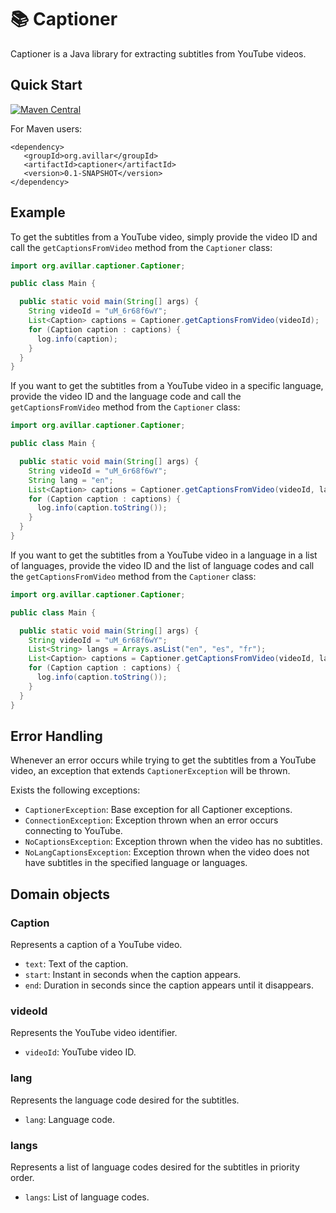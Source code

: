 # 📚 Captioner

Captioner is a Java library for extracting subtitles from YouTube videos.

## Quick Start

[![Maven Central](https://maven-badges.herokuapp.com/maven-central/org.msgpack/msgpack-core/badge.svg)](https://maven-badges.herokuapp.com/maven-central/org.msgpack/msgpack-core/)

For Maven users:

```
<dependency>
   <groupId>org.avillar</groupId>
   <artifactId>captioner</artifactId>
   <version>0.1-SNAPSHOT</version>
</dependency>
```

## Example

To get the subtitles from a YouTube video, simply provide the video ID and call
the `getCaptionsFromVideo` method from the `Captioner` class:

```java
import org.avillar.captioner.Captioner;

public class Main {

  public static void main(String[] args) {
    String videoId = "uM_6r68f6wY";
    List<Caption> captions = Captioner.getCaptionsFromVideo(videoId);
    for (Caption caption : captions) {
      log.info(caption);
    }
  }
}
```

If you want to get the subtitles from a YouTube video in a specific language, provide the video ID
and the language code and call the `getCaptionsFromVideo` method from the `Captioner` class:

```java
import org.avillar.captioner.Captioner;

public class Main {

  public static void main(String[] args) {
    String videoId = "uM_6r68f6wY";
    String lang = "en";
    List<Caption> captions = Captioner.getCaptionsFromVideo(videoId, lang);
    for (Caption caption : captions) {
      log.info(caption.toString());
    }
  }
}
```

If you want to get the subtitles from a YouTube video in a language in a list of languages, provide
the video ID and the list of language codes and call the `getCaptionsFromVideo` method from
the `Captioner` class:

```java
import org.avillar.captioner.Captioner;

public class Main {

  public static void main(String[] args) {
    String videoId = "uM_6r68f6wY";
    List<String> langs = Arrays.asList("en", "es", "fr");
    List<Caption> captions = Captioner.getCaptionsFromVideo(videoId, langs);
    for (Caption caption : captions) {
      log.info(caption.toString());
    }
  }
}
```

## Error Handling

Whenever an error occurs while trying to get the subtitles from a YouTube video, an exception that
extends `CaptionerException` will be thrown.

Exists the following exceptions:

- `CaptionerException`: Base exception for all Captioner exceptions.
- `ConnectionException`: Exception thrown when an error occurs connecting to YouTube.
- `NoCaptionsException`: Exception thrown when the video has no subtitles.
- `NoLangCaptionsException`:  Exception thrown when the video does not have subtitles in the
  specified language or languages.

## Domain objects

### Caption

Represents a caption of a YouTube video.

- `text`: Text of the caption.
- `start`: Instant in seconds when the caption appears.
- `end`: Duration in seconds since the caption appears until it disappears.

### videoId

Represents the YouTube video identifier.

- `videoId`: YouTube video ID.

### lang

Represents the language code desired for the subtitles.

- `lang`: Language code.

### langs

Represents a list of language codes desired for the subtitles in priority order.

- `langs`: List of language codes.